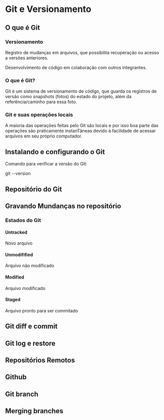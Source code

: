# Git e Versionamento

## O que é Git

### Versionamento

Registro de mudanças em arquivos, que possibilita recuperação ou acesso a versões anteriores.

Desenvolvimento de código em colaboração com outros integrantes.

### O que é Git?

Git é um sistema de versionamento de código, que guarda os registros de versão como snapshots (fotos) do estado do projeto, além da referência/caminho para essa foto.

### Git e suas operações locais

A maioria das operações feitas pelo Git são locais e por isso boa parte das operações são praticamente instanTãneas devido à facilidade de acessar arquivos em seu próprio computador.

## Instalando e configurando o Git

Comando para verificar a versão do Git:

git --version

## Repositório do Git

## Gravando Mundanças no repositório

### Estados do Git

#### Untracked 

Novo arquivo

#### Unmodifified

Arquivo não modificado

#### Modified

Arquivo modificado

#### Staged

Arquivo pronto para ser commitado

## Git diff e commit

## Git log e restore

## Repositórios Remotos

## Github

## Git branch

## Merging branches